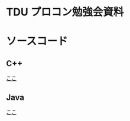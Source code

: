 TDU プロコン勉強会資料
===

# ソースコード
## C++
[ここ](https://github.com/elzup/tdu_procon_lecture/tree/cpp)

## Java
[ここ](https://github.com/elzup/tdu_procon_lecture/tree/java)
